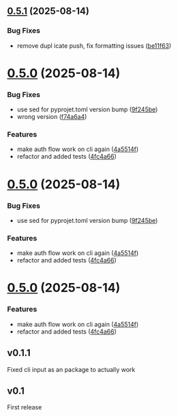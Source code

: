 ## [0.5.1](https://github.com/martynvdijke/youtube-playlist-randomizer/compare/v0.5.0...v0.5.1) (2025-08-14)


### Bug Fixes

* remove dupl icate push, fix formatting issues ([be11f63](https://github.com/martynvdijke/youtube-playlist-randomizer/commit/be11f632e9021917e6f7115f009db6d276c4d885))

# [0.5.0](https://github.com/martynvdijke/youtube-playlist-randomizer/compare/v0.4.0...v0.5.0) (2025-08-14)


### Bug Fixes

* use sed for pyprojet.toml version bump ([9f245be](https://github.com/martynvdijke/youtube-playlist-randomizer/commit/9f245beee00ce636dac96d83af54d357ed315557))
* wrong version ([f74a6a4](https://github.com/martynvdijke/youtube-playlist-randomizer/commit/f74a6a4eef4efb89f7ded4862c49707abfd5d190))


### Features

* make auth flow work on cli again ([4a5514f](https://github.com/martynvdijke/youtube-playlist-randomizer/commit/4a5514f8593ba684342dc8898688d8464fdf40cd))
* refactor and added tests ([4fc4a66](https://github.com/martynvdijke/youtube-playlist-randomizer/commit/4fc4a66c61f90bfd868e18da807f265b54bef84e))

# [0.5.0](https://github.com/martynvdijke/youtube-playlist-randomizer/compare/v0.4.0...v0.5.0) (2025-08-14)


### Bug Fixes

* use sed for pyprojet.toml version bump ([9f245be](https://github.com/martynvdijke/youtube-playlist-randomizer/commit/9f245beee00ce636dac96d83af54d357ed315557))


### Features

* make auth flow work on cli again ([4a5514f](https://github.com/martynvdijke/youtube-playlist-randomizer/commit/4a5514f8593ba684342dc8898688d8464fdf40cd))
* refactor and added tests ([4fc4a66](https://github.com/martynvdijke/youtube-playlist-randomizer/commit/4fc4a66c61f90bfd868e18da807f265b54bef84e))

# [0.5.0](https://github.com/martynvdijke/youtube-playlist-randomizer/compare/v0.4.0...v0.5.0) (2025-08-14)


### Features

* make auth flow work on cli again ([4a5514f](https://github.com/martynvdijke/youtube-playlist-randomizer/commit/4a5514f8593ba684342dc8898688d8464fdf40cd))
* refactor and added tests ([4fc4a66](https://github.com/martynvdijke/youtube-playlist-randomizer/commit/4fc4a66c61f90bfd868e18da807f265b54bef84e))

## v0.1.1

Fixed cli input as an package to actually work

## v0.1

First release
